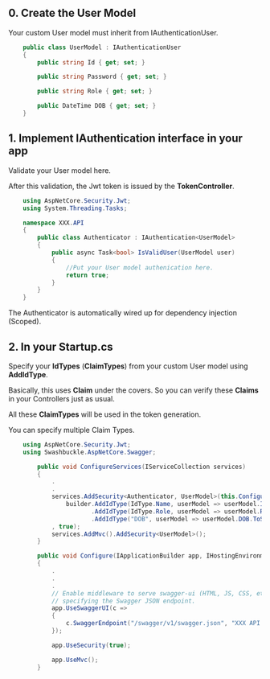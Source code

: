 ## 0. Create the User Model

Your custom User model must inherit from IAuthenticationUser.

```C#
    public class UserModel : IAuthenticationUser
    {
        public string Id { get; set; }

        public string Password { get; set; }

        public string Role { get; set; }

        public DateTime DOB { get; set; }
    }
```

## 1. Implement IAuthentication<TUserModel> interface in your app

Validate your User model here.

After this validation, the Jwt token is issued by the **TokenController**.

```C#
	using AspNetCore.Security.Jwt;
	using System.Threading.Tasks;

	namespace XXX.API
	{
		public class Authenticator : IAuthentication<UserModel>
		{        
			public async Task<bool> IsValidUser(UserModel user)
			{
				//Put your User model authenication here.
				return true;
			}
		}
	}
```

The Authenticator is automatically wired up for dependency injection (Scoped).

## 2. In your Startup.cs

Specify your **IdTypes** (**ClaimTypes**) from your custom User model using **AddIdType**.

Basically, this uses **Claim** under the covers. So you can verify these **Claims** in your Controllers just as usual.

All these **ClaimTypes** will be used in the token generation.

You can specify multiple Claim Types.

```C#
	using AspNetCore.Security.Jwt;
	using Swashbuckle.AspNetCore.Swagger;
```

```C#
        public void ConfigureServices(IServiceCollection services)
        {
            .
			.
            services.AddSecurity<Authenticator, UserModel>(this.Configuration, builder =>
                builder.AddIdType(IdType.Name, userModel => userModel.Id)
                       .AddIdType(IdType.Role, userModel => userModel.Role)
                       .AddIdType("DOB", userModel => userModel.DOB.ToShortDateString())
            , true);
            services.AddMvc().AddSecurity<UserModel>();
        }
```

```C#
        public void Configure(IApplicationBuilder app, IHostingEnvironment env)
        {
            .
			.
			.
            // Enable middleware to serve swagger-ui (HTML, JS, CSS, etc.), 
            // specifying the Swagger JSON endpoint.
            app.UseSwaggerUI(c =>
            {
                c.SwaggerEndpoint("/swagger/v1/swagger.json", "XXX API V1");
            });

            app.UseSecurity(true);

            app.UseMvc();
        }
```